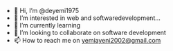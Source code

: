 - 👋 Hi, I’m @deyemi1975
- 👀 I’m interested in web and softwaredevelopment...
- 🌱 I’m currently learning 
- 💞️ I’m looking to collaborate on software development 
- 📫 How to reach me on yemiayeni2002@gmail.com 

<!---
deyemi1975/deyemi1975 is a ✨ special ✨ repository because its `README.md` (this file) appears on your GitHub profile.
You can click the Preview link to take a look at your changes.
--->
